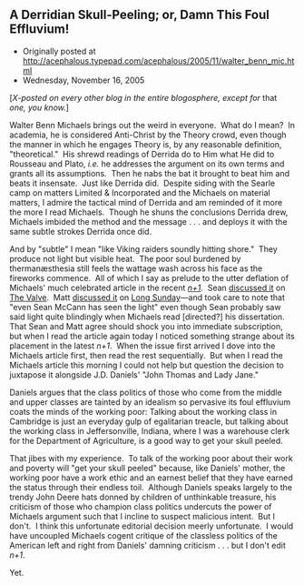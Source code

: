 ## A Derridian Skull-Peeling; or, Damn This Foul Effluvium!

 * Originally posted at http://acephalous.typepad.com/acephalous/2005/11/walter_benn_mic.html
 * Wednesday, November 16, 2005



[_X-posted on every other blog in the entire blogosphere, except for_ that _one, you know._]

Walter Benn Michaels brings out the weird in everyone.  What do I mean?  In academia, he is considered Anti-Christ by the Theory crowd, even though the manner in which he engages Theory is, by any reasonable definition, "theoretical."  His shrewd readings of Derrida do to Him what He did to Rousseau and Plato, _i.e._ he addresses the argument on its own terms and grants all its assumptions.  Then he nabs the bat it brought to beat him and beats it insensate.  Just like Derrida did.  Despite siding with the Searle camp on matters Limited & Incorporated and the Michaels on material matters, I admire the tactical mind of Derrida and am reminded of it more the more I read Michaels.  Though he shuns the conclusions Derrida drew, Michaels imbided the method and the message . . . and deploys it with the same subtle strokes Derrida once did.  

And by "subtle" I mean "like Viking raiders soundly hitting shore."  They produce not light but visible heat.  The poor soul burdened by thermanæsthesia still feels the wattage wash across his face as the fireworks commence.  All of which I say as prelude to the utter deflation of Michaels' much celebrated article in the recent _[n+1](www.nplusonemag.com/)_.  Sean [discussed it](http://www.thevalve.org/go/valve/article/against\_respect/) on [The Valve](http://www.thevalve.org/).  Matt [discussed it](http://www.long-sunday.net/long\_sunday/2005/11/beaten\_to\_the\_p.html) on [Long Sunday](http://www.long-sunday.net/)—and took care to note that "even Sean McCann has seen the light" even though Sean probably saw said light quite blindingly when Michaels read [directed?] his dissertation.  That Sean and Matt agree should shock you into immediate subscription, but when I read the article again today I noticed something strange about its placement in the latest _n+1_.  When the issue first arrived I dove into the Michaels article first, then read the rest sequentially.  But when I read the Michaels article this morning I could not help but question the decision to juxtapose it alongside J.D. Daniels' "John Thomas and Lady Jane."  

Daniels argues that the class politics of those who come from the middle and upper classes are tainted by an idealism so pervasive its foul effluvium coats the minds of the working poor:
Talking about the working class in Cambridge is just an everyday gulp of egalitarian treacle, but talking about the working class in Jeffersonville, Indiana, where I was a warehouse clerk for the Department of Agriculture, is a good way to get your skull peeled.

That jibes with my experience.  To talk of the working poor about their work and poverty will "get your skull peeled" because, like Daniels' mother, the working poor have a work ethic and an earnest belief that they have earned the status through their endless toil.  Although Daniels speaks largely to the trendy John Deere hats donned by children of unthinkable treasure, his criticism of those who champion class politics undercuts the power of Michaels argument such that I incline to suspect malicious intent.  But I don't.  I think this unfortunate editorial decision meerly unfortunate.  I would have uncoupled Michaels cogent critique of the classless politics of the American left and right from Daniels' damning criticism . . . but I don't edit _n+1_.

Yet.

 

		
